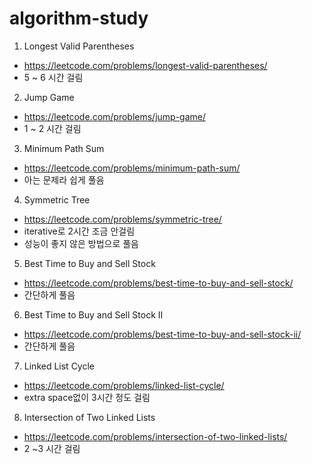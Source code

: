 # algorithm-study

1. Longest Valid Parentheses
  * https://leetcode.com/problems/longest-valid-parentheses/
  * 5 ~ 6 시간 걸림

2. Jump Game
  * https://leetcode.com/problems/jump-game/
  * 1 ~ 2 시간 걸림

3. Minimum Path Sum
  * https://leetcode.com/problems/minimum-path-sum/
  * 아는 문제라 쉽게 풀음

4. Symmetric Tree
  * https://leetcode.com/problems/symmetric-tree/
  * iterative로 2시간 조금 안걸림
  * 성능이 좋지 않은 방법으로 풀음

5. Best Time to Buy and Sell Stock
  * https://leetcode.com/problems/best-time-to-buy-and-sell-stock/
  * 간단하게 풀음

6. Best Time to Buy and Sell Stock II
  * https://leetcode.com/problems/best-time-to-buy-and-sell-stock-ii/
  * 간단하게 풀음

7. Linked List Cycle
  * https://leetcode.com/problems/linked-list-cycle/
  * extra space없이 3시간 정도 걸림

8. Intersection of Two Linked Lists
  * https://leetcode.com/problems/intersection-of-two-linked-lists/
  * 2 ~3 시간 걸림

